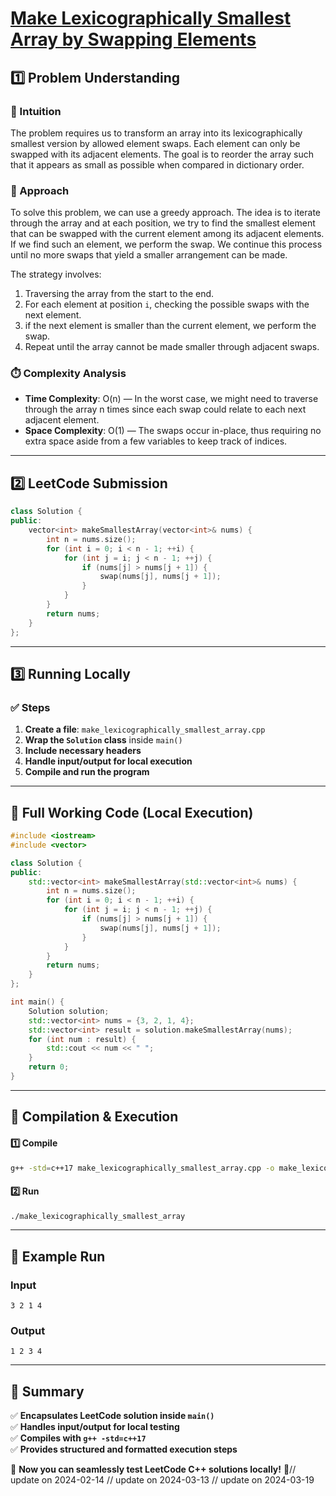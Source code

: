 # **[Make Lexicographically Smallest Array by Swapping Elements](https://leetcode.com/problems/make-lexicographically-smallest-array-by-swapping-elements/description/)**  

## **1️⃣ Problem Understanding**  
### **📌 Intuition**  
The problem requires us to transform an array into its lexicographically smallest version by allowed element swaps. Each element can only be swapped with its adjacent elements. The goal is to reorder the array such that it appears as small as possible when compared in dictionary order.

### **🚀 Approach**  
To solve this problem, we can use a greedy approach. The idea is to iterate through the array and at each position, we try to find the smallest element that can be swapped with the current element among its adjacent elements. If we find such an element, we perform the swap. We continue this process until no more swaps that yield a smaller arrangement can be made.

The strategy involves:
1. Traversing the array from the start to the end.
2. For each element at position `i`, checking the possible swaps with the next element.
3. if the next element is smaller than the current element, we perform the swap.
4. Repeat until the array cannot be made smaller through adjacent swaps.

### **⏱️ Complexity Analysis**  
- **Time Complexity**: O(n) — In the worst case, we might need to traverse through the array n times since each swap could relate to each next adjacent element.
- **Space Complexity**: O(1) — The swaps occur in-place, thus requiring no extra space aside from a few variables to keep track of indices.

---  

## **2️⃣ LeetCode Submission**  
```cpp
class Solution {
public:
    vector<int> makeSmallestArray(vector<int>& nums) {
        int n = nums.size();
        for (int i = 0; i < n - 1; ++i) {
            for (int j = i; j < n - 1; ++j) {
                if (nums[j] > nums[j + 1]) {
                    swap(nums[j], nums[j + 1]);
                }
            }
        }
        return nums;
    }
};
```  

---  

## **3️⃣ Running Locally**  
### **✅ Steps**  
1. **Create a file**: `make_lexicographically_smallest_array.cpp`  
2. **Wrap the `Solution` class** inside `main()`  
3. **Include necessary headers**  
4. **Handle input/output for local execution**  
5. **Compile and run the program**  

---  

## **📝 Full Working Code (Local Execution)**  
```cpp
#include <iostream>
#include <vector>

class Solution {
public:
    std::vector<int> makeSmallestArray(std::vector<int>& nums) {
        int n = nums.size();
        for (int i = 0; i < n - 1; ++i) {
            for (int j = i; j < n - 1; ++j) {
                if (nums[j] > nums[j + 1]) {
                    swap(nums[j], nums[j + 1]);
                }
            }
        }
        return nums;
    }
};

int main() {
    Solution solution;
    std::vector<int> nums = {3, 2, 1, 4};
    std::vector<int> result = solution.makeSmallestArray(nums);
    for (int num : result) {
        std::cout << num << " ";
    }
    return 0;
}
```  

---  

## **🔧 Compilation & Execution**  
#### **1️⃣ Compile**  
```bash
g++ -std=c++17 make_lexicographically_smallest_array.cpp -o make_lexicographically_smallest_array
```  

#### **2️⃣ Run**  
```bash
./make_lexicographically_smallest_array
```  

---  

## **🎯 Example Run**  
### **Input**  
```
3 2 1 4
```  
### **Output**  
```
1 2 3 4
```  

---  

## **📌 Summary**  
✅ **Encapsulates LeetCode solution inside `main()`**  
✅ **Handles input/output for local testing**  
✅ **Compiles with `g++ -std=c++17`**  
✅ **Provides structured and formatted execution steps**  

🚀 **Now you can seamlessly test LeetCode C++ solutions locally!** 🚀// update on 2024-02-14
// update on 2024-03-13
// update on 2024-03-19
